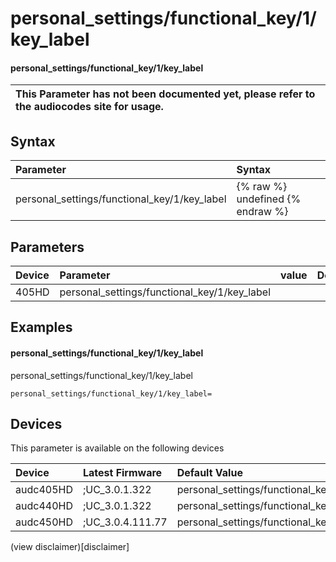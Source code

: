 ﻿---
description: personal_settings/functional_key/1/key_label
search: false
---

# personal_settings/functional_key/1/key_label

#### personal_settings/functional_key/1/key_label


| This Parameter has not been documented yet, please refer to the audiocodes site for usage.  |
| :--- |

## Syntax
| Parameter | Syntax |
| :--- | :--- |
|personal_settings/functional_key/1/key_label | {% raw %} undefined {% endraw %} |

## Parameters
|Device|Parameter|value|Description|
|:---|:---|:---|:---|
| 405HD | personal_settings/functional_key/1/key_label |  |  |

## Examples
#### personal_settings/functional_key/1/key_label

personal_settings/functional_key/1/key_label

```
personal_settings/functional_key/1/key_label=
```

## Devices
This parameter is available on the following devices

| Device | Latest Firmware | Default Value |
|:---|:---|:---|
| audc405HD | ;UC_3.0.1.322 | personal_settings/functional_key/1/key_label= 
| audc440HD | ;UC_3.0.1.322 | personal_settings/functional_key/1/key_label= 
| audc450HD | ;UC_3.0.4.111.77 | personal_settings/functional_key/1/key_label= 

(view disclaimer)[disclaimer]
